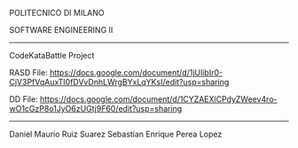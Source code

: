 POLITECNICO DI MILANO 


SOFTWARE ENGINEERING II

--------------------------------------------------------------------

CodeKataBattle Project

RASD File: https://docs.google.com/document/d/1jUIibIr0-CjV3PfVqAuxTI0fDVvDnhLWrgBYxLqYKsI/edit?usp=sharing

DD File: https://docs.google.com/document/d/1CYZAEXlCPdyZWeev4ro-wO1cGzP8o1JyO6zUGtj9F60/edit?usp=sharing

--------------------------------------------------------------------


Daniel Maurio Ruiz Suarez
Sebastian Enrique Perea Lopez
